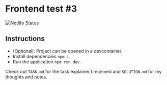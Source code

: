 # Frontend test #3

[![Netlify Status](https://api.netlify.com/api/v1/badges/d122e24b-76c0-4823-9a59-7197eae1dec7/deploy-status)](https://app.netlify.com/sites/example-bcfa14/deploys)

## Instructions

- (Optional): Project can be opened in a devcontainer.
- Install dependencies `npm i`.
- Run the application `npm run dev`.

Check out `TASK.md` for the task explainer I received and `SOLUTION.md` for my thoughts and notes.
